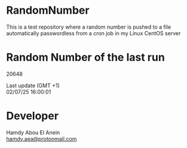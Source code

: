 # RandomNumber    
This is a test repository where a random number is pushed to a file automatically passwordless from a cron job in my Linux CentOS server    
# Random Number of the last run   
20648
      
Last update (GMT +1)    
02/07/25 16:00:01
# Developer    
Hamdy Abou El Anein   
hamdy.aea@protonmail.com

